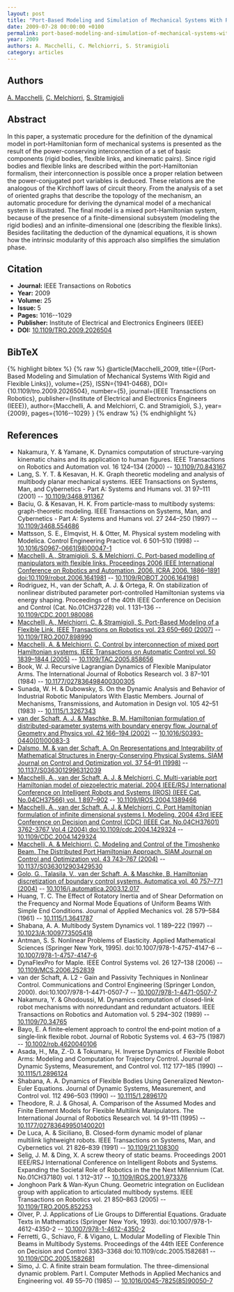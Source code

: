 ```yaml
---
layout: post
title: "Port-Based Modeling and Simulation of Mechanical Systems With Rigid and Flexible Links"
date: 2009-07-28 00:00:00 +0100
permalink: port-based-modeling-and-simulation-of-mechanical-systems-with-rigid-and-flexible-links
year: 2009
authors: A. Macchelli, C. Melchiorri, S. Stramigioli
category: articles
---
```

 
## Authors
[A. Macchelli](authors/alessandro_macchelli), [C. Melchiorri](authors/claudio_melchiorri), [S. Stramigioli](authors/stefano_stramigioli)
 
## Abstract
In this paper, a systematic procedure for the definition of the dynamical model in port-Hamiltonian form of mechanical systems is presented as the result of the power-conserving interconnection of a set of basic components (rigid bodies, flexible links, and kinematic pairs). Since rigid bodies and flexible links are described within the port-Hamiltonian formalism, their interconnection is possible once a proper relation between the power-conjugated port variables is deduced. These relations are the analogous of the Kirchhoff laws of circuit theory. From the analysis of a set of oriented graphs that describe the topology of the mechanism, an automatic procedure for deriving the dynamical model of a mechanical system is illustrated. The final model is a mixed port-Hamiltonian system, because of the presence of a finite-dimensional subsystem (modeling the rigid bodies) and an infinite-dimensional one (describing the flexible links). Besides facilitating the deduction of the dynamical equations, it is shown how the intrinsic modularity of this approach also simplifies the simulation phase.
 
## Citation
- **Journal:** IEEE Transactions on Robotics
- **Year:** 2009
- **Volume:** 25
- **Issue:** 5
- **Pages:** 1016--1029
- **Publisher:** Institute of Electrical and Electronics Engineers (IEEE)
- **DOI:** [10.1109/TRO.2009.2026504](https://doi.org/10.1109/TRO.2009.2026504)
 
## BibTeX
{% highlight bibtex %}
{% raw %}
@article{Macchelli_2009,
  title={{Port-Based Modeling and Simulation of Mechanical Systems With Rigid and Flexible Links}},
  volume={25},
  ISSN={1941-0468},
  DOI={10.1109/tro.2009.2026504},
  number={5},
  journal={IEEE Transactions on Robotics},
  publisher={Institute of Electrical and Electronics Engineers (IEEE)},
  author={Macchelli, A. and Melchiorri, C. and Stramigioli, S.},
  year={2009},
  pages={1016--1029}
}
{% endraw %}
{% endhighlight %}
 
## References
- Nakamura, Y. & Yamane, K. Dynamics computation of structure-varying kinematic chains and its application to human figures. IEEE Transactions on Robotics and Automation vol. 16 124–134 (2000) -- [10.1109/70.843167](https://doi.org/10.1109/70.843167)
- Lang, S. Y. T. & Kesavan, H. K. Graph theoretic modeling and analysis of multibody planar mechanical systems. IEEE Transactions on Systems, Man, and Cybernetics - Part A: Systems and Humans vol. 31 97–111 (2001) -- [10.1109/3468.911367](https://doi.org/10.1109/3468.911367)
- Baciu, G. & Kesavan, H. K. From particle-mass to multibody systems: graph-theoretic modeling. IEEE Transactions on Systems, Man, and Cybernetics - Part A: Systems and Humans vol. 27 244–250 (1997) -- [10.1109/3468.554686](https://doi.org/10.1109/3468.554686)
- Mattsson, S. E., Elmqvist, H. & Otter, M. Physical system modeling with Modelica. Control Engineering Practice vol. 6 501–510 (1998) -- [10.1016/S0967-0661(98)00047-1](https://doi.org/10.1016/S0967-0661(98)00047-1)
- [Macchelli, A., Stramigioli, S. & Melchiorri, C. Port-based modelling of manipulators with flexible links. Proceedings 2006 IEEE International Conference on Robotics and Automation, 2006. ICRA 2006. 1886–1891 doi:10.1109/robot.2006.1641981](port-based-modelling-of-manipulators-with-flexible-links) -- [10.1109/ROBOT.2006.1641981](https://doi.org/10.1109/ROBOT.2006.1641981)
- Rodriguez, H., van der Schaft, A. J. & Ortega, R. On stabilization of nonlinear distributed parameter port-controlled Hamiltonian systems via energy shaping. Proceedings of the 40th IEEE Conference on Decision and Control (Cat. No.01CH37228) vol. 1 131–136 -- [10.1109/CDC.2001.980086](https://doi.org/10.1109/CDC.2001.980086)
- [Macchelli, A., Melchiorri, C. & Stramigioli, S. Port-Based Modeling of a Flexible Link. IEEE Transactions on Robotics vol. 23 650–660 (2007)](port-based-modeling-of-a-flexible-link) -- [10.1109/TRO.2007.898990](https://doi.org/10.1109/TRO.2007.898990)
- [Macchelli, A. & Melchiorri, C. Control by interconnection of mixed port Hamiltonian systems. IEEE Transactions on Automatic Control vol. 50 1839–1844 (2005)](control-by-interconnection-of-mixed-port-hamiltonian-systems) -- [10.1109/TAC.2005.858656](https://doi.org/10.1109/TAC.2005.858656)
- Book, W. J. Recursive Lagrangian Dynamics of Flexible Manipulator Arms. The International Journal of Robotics Research vol. 3 87–101 (1984) -- [10.1177/027836498400300305](https://doi.org/10.1177/027836498400300305)
- Sunada, W. H. & Dubowsky, S. On the Dynamic Analysis and Behavior of Industrial Robotic Manipulators With Elastic Members. Journal of Mechanisms, Transmissions, and Automation in Design vol. 105 42–51 (1983) -- [10.1115/1.3267343](https://doi.org/10.1115/1.3267343)
- [van der Schaft, A. J. & Maschke, B. M. Hamiltonian formulation of distributed-parameter systems with boundary energy flow. Journal of Geometry and Physics vol. 42 166–194 (2002)](hamiltonian-formulation-of-distributed-parameter-systems-with-boundary-energy-flow) -- [10.1016/S0393-0440(01)00083-3](https://doi.org/10.1016/S0393-0440(01)00083-3)
- [Dalsmo, M. & van der Schaft, A. On Representations and Integrability of Mathematical Structures in Energy-Conserving Physical Systems. SIAM Journal on Control and Optimization vol. 37 54–91 (1998)](on-representations-and-integrability-of-mathematical-structures-in-energy-conserving-physical-systems) -- [10.1137/S0363012996312039](https://doi.org/10.1137/S0363012996312039)
- [Macchelli, A., van der Schaft, A. J. & Melchiorri, C. Multi-variable port Hamiltonian model of piezoelectric material. 2004 IEEE/RSJ International Conference on Intelligent Robots and Systems (IROS) (IEEE Cat. No.04CH37566) vol. 1 897–902](multi-variable-port-hamiltonian-model-of-piezoelectric-material) -- [10.1109/IROS.2004.1389466](https://doi.org/10.1109/IROS.2004.1389466)
- [Macchelli, A., van der Schaft, A. J. & Melchiorri, C. Port Hamiltonian formulation of infinite dimensional systems I. Modeling. 2004 43rd IEEE Conference on Decision and Control (CDC) (IEEE Cat. No.04CH37601) 3762-3767 Vol.4 (2004) doi:10.1109/cdc.2004.1429324](port-hamiltonian-formulation-of-infinite-dimensional-systems-i-modeling) -- [10.1109/CDC.2004.1429324](https://doi.org/10.1109/CDC.2004.1429324)
- [Macchelli, A. & Melchiorri, C. Modeling and Control of the Timoshenko Beam. The Distributed Port Hamiltonian Approach. SIAM Journal on Control and Optimization vol. 43 743–767 (2004)](modeling-and-control-of-the-timoshenko-beam-the-distributed-port-hamiltonian-approach) -- [10.1137/S0363012903429530](https://doi.org/10.1137/S0363012903429530)
- [Golo, G., Talasila, V., van der Schaft, A. & Maschke, B. Hamiltonian discretization of boundary control systems. Automatica vol. 40 757–771 (2004)](hamiltonian-discretization-of-boundary-control-systems) -- [10.1016/j.automatica.2003.12.017](https://doi.org/10.1016/j.automatica.2003.12.017)
- Huang, T. C. The Effect of Rotatory Inertia and of Shear Deformation on the Frequency and Normal Mode Equations of Uniform Beams With Simple End Conditions. Journal of Applied Mechanics vol. 28 579–584 (1961) -- [10.1115/1.3641787](https://doi.org/10.1115/1.3641787)
- Shabana, A. A. Multibody System Dynamics vol. 1 189–222 (1997) -- [10.1023/A:1009773505418](https://doi.org/10.1023/A:1009773505418)
- Antman, S. S. Nonlinear Problems of Elasticity. Applied Mathematical Sciences (Springer New York, 1995). doi:10.1007/978-1-4757-4147-6 -- [10.1007/978-1-4757-4147-6](https://doi.org/10.1007/978-1-4757-4147-6)
- DynaFlexPro for Maple. IEEE Control Systems vol. 26 127–138 (2006) -- [10.1109/MCS.2006.252839](https://doi.org/10.1109/MCS.2006.252839)
- van der Schaft, A. L2 - Gain and Passivity Techniques in Nonlinear Control. Communications and Control Engineering (Springer London, 2000). doi:10.1007/978-1-4471-0507-7 -- [10.1007/978-1-4471-0507-7](https://doi.org/10.1007/978-1-4471-0507-7)
- Nakamura, Y. & Ghodoussi, M. Dynamics computation of closed-link robot mechanisms with nonredundant and redundant actuators. IEEE Transactions on Robotics and Automation vol. 5 294–302 (1989) -- [10.1109/70.34765](https://doi.org/10.1109/70.34765)
- Bayo, E. A finite‐element approach to control the end‐point motion of a single‐link flexible robot. Journal of Robotic Systems vol. 4 63–75 (1987) -- [10.1002/rob.4620040106](https://doi.org/10.1002/rob.4620040106)
- Asada, H., Ma, Z.-D. & Tokumaru, H. Inverse Dynamics of Flexible Robot Arms: Modeling and Computation for Trajectory Control. Journal of Dynamic Systems, Measurement, and Control vol. 112 177–185 (1990) -- [10.1115/1.2896124](https://doi.org/10.1115/1.2896124)
- Shabana, A. A. Dynamics of Flexible Bodies Using Generalized Newton-Euler Equations. Journal of Dynamic Systems, Measurement, and Control vol. 112 496–503 (1990) -- [10.1115/1.2896170](https://doi.org/10.1115/1.2896170)
- Theodore, R. J. & Ghosal, A. Comparison of the Assumed Modes and Finite Element Models for Flexible Multilink Manipulators. The International Journal of Robotics Research vol. 14 91–111 (1995) -- [10.1177/027836499501400201](https://doi.org/10.1177/027836499501400201)
- De Luca, A. & Siciliano, B. Closed-form dynamic model of planar multilink lightweight robots. IEEE Transactions on Systems, Man, and Cybernetics vol. 21 826–839 (1991) -- [10.1109/21.108300](https://doi.org/10.1109/21.108300)
- Selig, J. M. & Ding, X. A screw theory of static beams. Proceedings 2001 IEEE/RSJ International Conference on Intelligent Robots and Systems. Expanding the Societal Role of Robotics in the the Next Millennium (Cat. No.01CH37180) vol. 1 312–317 -- [10.1109/IROS.2001.973376](https://doi.org/10.1109/IROS.2001.973376)
- Jonghoon Park & Wan-Kyun Chung. Geometric integration on Euclidean group with application to articulated multibody systems. IEEE Transactions on Robotics vol. 21 850–863 (2005) -- [10.1109/TRO.2005.852253](https://doi.org/10.1109/TRO.2005.852253)
- Olver, P. J. Applications of Lie Groups to Differential Equations. Graduate Texts in Mathematics (Springer New York, 1993). doi:10.1007/978-1-4612-4350-2 -- [10.1007/978-1-4612-4350-2](https://doi.org/10.1007/978-1-4612-4350-2)
- Ferretti, G., Schiavo, F. & Vigano, L. Modular Modelling of Flexible Thin Beams in Multibody Systems. Proceedings of the 44th IEEE Conference on Decision and Control 3363–3368 doi:10.1109/cdc.2005.1582681 -- [10.1109/CDC.2005.1582681](https://doi.org/10.1109/CDC.2005.1582681)
- Simo, J. C. A finite strain beam formulation. The three-dimensional dynamic problem. Part I. Computer Methods in Applied Mechanics and Engineering vol. 49 55–70 (1985) -- [10.1016/0045-7825(85)90050-7](https://doi.org/10.1016/0045-7825(85)90050-7)

